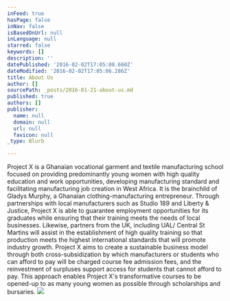 ```yaml
---
inFeed: true
hasPage: false
inNav: false
isBasedOnUrl: null
inLanguage: null
starred: false
keywords: []
description: ''
datePublished: '2016-02-02T17:05:08.660Z'
dateModified: '2016-02-02T17:05:06.286Z'
title: About Us
author: []
sourcePath: _posts/2016-01-21-about-us.md
published: true
authors: []
publisher:
  name: null
  domain: null
  url: null
  favicon: null
_type: Blurb

---
```

Project X is a Ghanaian vocational garment and textile manufacturing school focused on providing predominantly young women with high quality education and work opportunities, developing manufacturing standard and facilitating manufacturing job creation in West Africa. It is the brainchild of Gladys Murphy, a Ghanaian clothing-manufacturing entrepreneur. Through partnerships with local manufacturers such as Studio 189 and Liberty & Justice, Project X is able to guarantee employment opportunities for its graduates while ensuring that their training meets the needs of local businesses. Likewise, partners from the UK, including UAL/ Central St Martins will assist in the establishment of high quality training so that production meets the highest international standards that will promote industry growth. Project X aims to create a sustainable business model through both cross-subsidization by which manufacturers or students who can afford to pay will be charged course fee admission fees, and the reinvestment of surpluses support access for students that cannot afford to pay. This approach enables Project X's transformative courses to be opened-up to as many young women as possible through scholarships and bursaries. ![](https://the-grid-user-content.s3-us-west-2.amazonaws.com/512d23cd-7f45-4f81-8f22-4b8451c4038f.jpg)